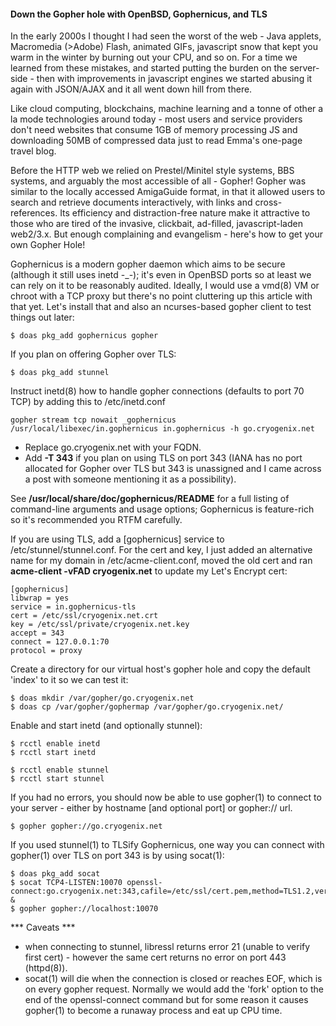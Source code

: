 #### Down the Gopher hole with OpenBSD, Gophernicus, and TLS

In the early 2000s I thought I had seen the worst of the web - Java applets, Macromedia (>Adobe) Flash, animated GIFs, javascript snow that kept you warm in the winter by burning out your CPU, and so on.  For a time we learned from these mistakes, and started putting the burden on the server-side - then with improvements in javascript engines we started abusing it again with JSON/AJAX and it all went down hill from there.

Like cloud computing, blockchains, machine learning and a tonne of other a la mode technologies around today - most users and service providers don't need websites that consume 1GB of memory processing JS and downloading 50MB of compressed data just to read Emma's one-page travel blog.

Before the HTTP web we relied on Prestel/Minitel style systems, BBS systems, and arguably the most accessible of all - Gopher! Gopher was similar to the locally accessed AmigaGuide format, in that it allowed users to search and retrieve documents interactively, with links and cross-references. Its efficiency and distraction-free nature make it attractive to those who are tired of the invasive, clickbait, ad-filled, javascript-laden web2/3.x. But enough complaining and evangelism - here's how to get your own Gopher Hole!

Gophernicus is a modern gopher daemon which aims to be secure (although it still uses inetd -_-); it's even in OpenBSD ports so at least we can rely on it to be reasonably audited. Ideally, I would use a vmd(8) VM or chroot with a TCP proxy but there's no point cluttering up this article with that yet. Let's install that and also an ncurses-based gopher client to test things out later:

    $ doas pkg_add gophernicus gopher

If you plan on offering Gopher over TLS:

    $ doas pkg_add stunnel

Instruct inetd(8) how to handle gopher connections (defaults to port 70 TCP) by adding this to /etc/inetd.conf

    gopher stream tcp nowait _gophernicus /usr/local/libexec/in.gophernicus in.gophernicus -h go.cryogenix.net

- Replace go.cryogenix.net with your FQDN. 
- Add **-T 343** if you plan on using TLS on port 343 (IANA has no port allocated for Gopher over TLS but 343 is unassigned and I came across a post with someone mentioning it as a possibility).

See **/usr/local/share/doc/gophernicus/README** for a full listing of command-line arguments and usage options; Gophernicus is feature-rich so it's recommended you RTFM carefully.

If you are using TLS, add a [gophernicus] service to /etc/stunnel/stunnel.conf. For the cert and key, I just added an alternative name for my domain in /etc/acme-client.conf, moved the old cert and ran **acme-client -vFAD cryogenix.net** to update my Let's Encrypt cert:

    [gophernicus]
    libwrap = yes
    service = in.gophernicus-tls
    cert = /etc/ssl/cryogenix.net.crt
    key = /etc/ssl/private/cryogenix.net.key
    accept = 343
    connect = 127.0.0.1:70
    protocol = proxy
    
Create a directory for our virtual host's gopher hole and copy the default 'index' to it so we can test it:

    $ doas mkdir /var/gopher/go.cryogenix.net
    $ doas cp /var/gopher/gophermap /var/gopher/go.cryogenix.net/

Enable and start inetd (and optionally stunnel):

    $ rcctl enable inetd
    $ rcctl start inetd
    
    $ rcctl enable stunnel
    $ rcctl start stunnel

If you had no errors, you should now be able to use gopher(1) to connect to your server - either by hostname [and optional port] or gopher:// url.

    $ gopher gopher://go.cryogenix.net

If you used stunnel(1) to TLSify Gophernicus, one way you can connect with gopher(1) over TLS on port 343 is by using socat(1):

    $ doas pkg_add socat
    $ socat TCP4-LISTEN:10070 openssl-connect:go.cryogenix.net:343,cafile=/etc/ssl/cert.pem,method=TLS1.2,verify=0,reuseaddr &
    $ gopher gopher://localhost:10070

*** Caveats ***
- when connecting to stunnel, libressl returns error 21 (unable to verify first cert) - however the same cert returns no error on port 443 (httpd(8)).
- socat(1) will die when the connection is closed or reaches EOF, which is on every gopher request. Normally we would add the 'fork' option to the end of the openssl-connect command but for some reason it causes gopher(1) to become a runaway process and eat up CPU time.

